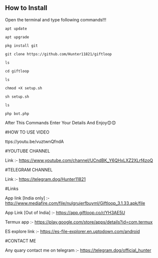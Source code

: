 

## How to Install

Open the terminal and type following commands!!!

 ```apt update```

 ```apt upgrade```

 ```pkg install git```

 ```git clone https://github.com/Hunter11821/giftloop```

 ```ls```

 ```cd giftloop```

 ```ls```

 ```chmod +X setup.sh```

 ```sh setup.sh```

 ```ls```

 ```php bot.php```

After This Commands Enter Your Details And Enjoy😊😊

#HOW TO USE VIDEO

ttps://youtu.be/vuztwnQfndA

#YOUTUBE CHANNEL

Link :- https://www.youtube.com/channel/UCndBK_Y6QHxLXZ2XLrf4zoQ

#TELEGRAM CHANNEL

Link :- https://telegram.dog/Hunter11821

#Links

App link [India only] :- http://www.mediafire.com/file/nulgrujerfbuyml/Giftloop_3.1.33.apk/file

App Link [Out of India] :- https://app.giftloop.co/r/YH3AE5U

Termux app :- https://play.google.com/store/apps/details?id=com.termux

ES explore link :- https://es-file-explorer.en.uptodown.com/android

#CONTACT ME

Any quary contact me on telegram :- https://telegram.dog/official_hunter
